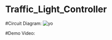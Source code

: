 # Traffic_Light_Controller

#Circuit Diagram: 
![yo](https://user-images.githubusercontent.com/118103416/222963124-6be7c4bc-6536-4628-9ba2-8c7a7c4e8aa7.jpeg)


#Demo Video:
